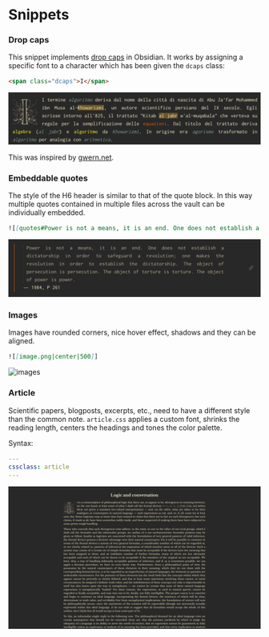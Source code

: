 # Snippets

### Drop caps

This snippet implements [drop caps](https://en.wikipedia.org/wiki/Initial) in Obsidian. It works by assigning a specific font to a character which has been given the `dcaps` class:

```html
<span class="dcaps">I</span>
```

![dropcaps](media/drop-caps.png)

This was inspired by [gwern.net](https://gwern.net/design#principles).

### Embeddable quotes

The style of the H6 header is similar to that of the quote block. In this way multiple quotes contained in multiple files across the vault can be individually embedded.

```markdown
![[quotes#Power is not a means, it is an end. One does not establish a dictatorship in order to safeguard a revolution; one makes the revolution in order to establish the dictatorship. The object of persecution is persecution. The object of torture is torture. The object of power is power.]]
```

![embeddable-quotes](media/embeddable-quotes.png)

### Images

Images have rounded corners, nice hover effect, shadows and they can be aligned.

```markdown
![[image.png|center|500]]
```

![images](media/images.gif)

### Article

Scientific papers, blogposts, excerpts, etc., need to have a different style than the common note. `article.css` applies a custom font, shrinks the reading length, centers the headings and tones the color palette.

Syntax:

```yaml
---
cssclass: article
---
```

![article](media/article.png)
